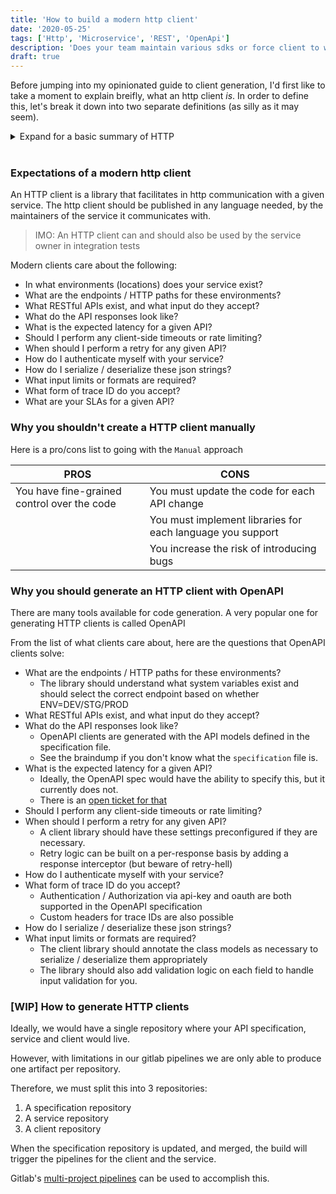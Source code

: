```yaml
---
title: 'How to build a modern http client'
date: '2020-05-25'
tags: ['Http', 'Microservice', 'REST', 'OpenApi']
description: 'Does your team maintain various sdks or force client to write their own http integrations? No more'
draft: true
---
```


<!--details>
<summary>TL;DR</summary>
hi, my name is sam
</details>
<br/-->

Before jumping into my opinionated guide to client generation, I'd first like to take a moment to explain breifly, what an http client *is*.
In order to define this, let's break it down into two separate definitions (as silly as it may seem).

<details>
<summary>Expand for a basic summary of HTTP</summary>

### What is HTTP

[HTTP](https://www.w3schools.com/whatis/whatis_http.asp) is a protocol / procedure that web services follow to send and receive data from one another.

```mermaid
graph LR
    A(Client: Your Browser on google.com) -- Http Request --> B(Service: Google's Datacenter)
    B -- Http Response --> A
```

In the broader software industry, services typically communicate with each other via HTTP.
(alternatives being RCP, AMQP, WebSockets, etc)

While HTTP does well to explain where services should request & send the data, it does not do a good job of explaining exactly how Company X formats their data.
For this reason, software developers invented additional specifications on top of HTTP to help describe the data being sent / received.

The most common/popular architectural style of using HTTP is called REST (REpresentational State Transfer).

RESTful services leverage HTTP and build upon it to `receive` / process data effeciently.
There are many conventions and best practices to follow in order to build a well behaved RESTful service.

It can be daunting to started and follow best practices, but luckily there are many free frameworks that are available to help you get started. One of which is OpenApi.

</details>
<br/>

### Expectations of a modern http client

An HTTP client is a library that facilitates in http communication with a given service.
The http client should be published in any language needed, by the maintainers of the service it communicates with.

> IMO: An HTTP client can and should also be used by the service owner in integration tests

Modern clients care about the following:

* In what environments (locations) does your service exist?
* What are the endpoints / HTTP paths for these environments?
* What RESTful APIs exist, and what input do they accept?
* What do the API responses look like?
* What is the expected latency for a given API?
* Should I perform any client-side timeouts or rate limiting?
* When should I perform a retry for any given API?
* How do I authenticate myself with your service?
* How do I serialize / deserialize these json strings?
* What input limits or formats are required?
* What form of trace ID do you accept?
* What are your SLAs for a given API?

### Why you shouldn't create a HTTP client manually

Here is a pro/cons list to going with the `Manual` approach

| PROS                                        | CONS                                                       |
| ----                                        | ----                                                       |
| You have fine-grained control over the code | You must update the code for each API change               |
|                                             | You must implement libraries for each language you support |
|                                             | You increase the risk of introducing bugs                  |

### Why you should generate an HTTP client with OpenAPI

There are many tools available for code generation.
A very popular one for generating HTTP clients is called OpenAPI

From the list of what clients care about, here are the questions that OpenAPI clients solve:

* What are the endpoints / HTTP paths for these environments?
  * The library should understand what system variables exist and should select the correct endpoint based on whether ENV=DEV/STG/PROD
* What RESTful APIs exist, and what input do they accept?
* What do the API responses look like?
  * OpenAPI clients are generated with the API models defined in the specification file.
  * See the braindump if you don't know what the `specification` file is.
* What is the expected latency for a given API?
  * Ideally, the OpenAPI spec would have the ability to specify this, but it currently does not.
  * There is an [open ticket for that](https://github.com/OAI/OpenAPI-Specification/issues/541)
* Should I perform any client-side timeouts or rate limiting?
* When should I perform a retry for any given API?
  * A client library should have these settings preconfigured if they are necessary.
  * Retry logic can be built on a per-response basis by adding a response interceptor (but beware of retry-hell)
* How do I authenticate myself with your service?
* What form of trace ID do you accept?
  * Authentication / Authorization via api-key and oauth are both supported in the OpenAPI specification
  * Custom headers for trace IDs are also possible
* How do I serialize / deserialize these json strings?
* What input limits or formats are required?
  * The client library should annotate the class models as necessary to serialize / deserialize them appropriately
  * The library should also add validation logic on each field to handle input validation for you.

### [WIP] How to generate HTTP clients

Ideally, we would have a single repository where your API specification, service and client would live.

However, with limitations in our gitlab pipelines we are only able to produce one artifact per repository.

Therefore, we must split this into 3 repositories:

1. A specification repository
2. A service repository
3. A client repository

When the specification repository is updated, and merged, the build will trigger the pipelines for the client and the service.

Gitlab's [multi-project pipelines](https://docs.gitlab.com/ee/ci/multi_project_pipelines.html) can be used to accomplish this.
